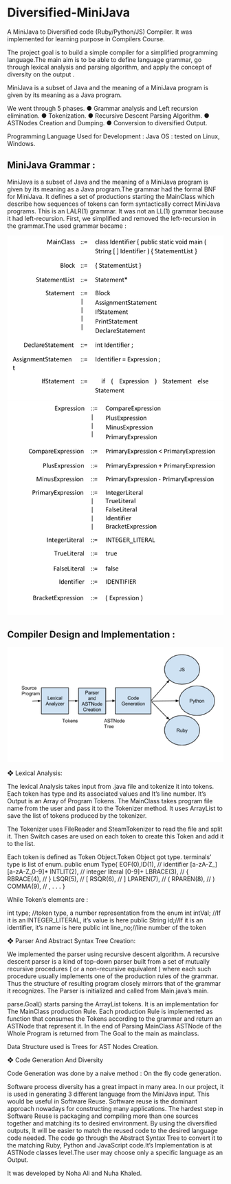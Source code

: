 Diversified-MiniJava
====================

A MiniJava to Diversified code (Ruby/Python/JS) Compiler. It was implemented for learning purpose in Compilers Course.

The project goal is to build a simple compiler for a simplified programming language.The main aim is to be able to define language grammar, go through lexical analysis and parsing algorithm, and apply the concept of diversity on the output .

MiniJava is a subset of Java and the meaning of a MiniJava program is given by its meaning as a Java program.

We went through 5 phases.
  ● Grammar analysis and Left recursion elimination.
  ● Tokenization.
  ● Recursive Descent Parsing Algorithm.
  ● ASTNodes Creation and Dumping.
  ● Conversion to diversified Output.
  
Programming Language Used for Development : Java
OS : tested on Linux, Windows.
  
  
MiniJava Grammar :
-------------------


MiniJava is a subset of Java and the meaning of a MiniJava program is given by its meaning as a Java program.The grammar had the formal BNF for MiniJava. It defines a set of productions starting the MainClass which describe how sequences of tokens can form syntactically correct MiniJava programs. This is an LALR(1) grammar. It was not an LL(1) grammar because it had left-recursion. First, we simplified and removed the left-recursion in the grammar.The used grammar became :

![ScreenShot](https://github.com/NuhaKhaled/Diversified-MiniJava/blob/master/images/Grammer1.png)
![ScreenShot](https://raw.githubusercontent.com/NuhaKhaled/Diversified-MiniJava/master/images/Grammer%202.png)

Compiler Design and Implementation :
--------------------------------------

![ScreenShot](https://raw.githubusercontent.com/NuhaKhaled/Diversified-MiniJava/master/images/ProgramFlow.png)

❖ Lexical Analysis:

  The lexical Analysis takes input from .java file and tokenize it into tokens. Each token has type and its associated values and It’s line number. It’s Output is an Array of Program Tokens. The MainClass takes program file name from the user and pass it to the Tokenizer method. It uses ArrayList to save the list of tokens produced by the tokenizer.
  
  The Tokenizer uses FileReader and SteamTokenizer to read the file and split it. Then Switch cases are used on each token to create this Token and add it to the list.
  
  
  Each token is defined as Token Object.Token Object got type. terminals’ type is
  list of enum.
  public enum Type{
  EOF(0),ID(1), // identifier [a-zA-Z_][a-zA-Z_0-9]*
  INTLIT(2), // integer literal [0-9]+
  LBRACE(3), // {
  RBRACE(4), // }
  LSQR(5), // [
  RSQR(6), // ]
  LPAREN(7), // (
  RPAREN(8), // )
  COMMA(9), // ,
  .
  .
  .
  }
  
  While Token’s elements are :
  
  int type; //token type, a number representation from the enum
  int intVal; //If it is an INTEGER_LITERAL, it’s value is here
  public String id;//If it is an identifier, it’s name is here
  public int line_no;//line number of the token

❖ Parser And Abstract Syntax Tree Creation:

  We implemented the parser using recursive descent algorithm. A recursive descent parser is a kind of top-down parser built from a set of mutually recursive procedures ( or a non-recursive equivalent ) where each such procedure usually implements one of the production rules of the grammar. Thus the structure of resulting program closely mirrors that of the grammar it recognizes. The Parser is initialized and called from Main.java’s main.
  
  
  parse.Goal() starts parsing the ArrayList tokens. It is an implementation for The MainClass production Rule. Each production Rule is implemented as function that consumes the Tokens according to the grammar and return an ASTNode that represent it. In the end of Parsing MainClass ASTNode of the Whole Program is returned from The Goal to the main as mainclass.
  
  Data Structure used is Trees for AST Nodes Creation.

❖ Code Generation And Diversity

  Code Generation was done by a naive method : On the fly code generation. 
  
  Software process diversity has a great impact in many area. In our project, it is used in generating 3 different language from the MiniJava input. This would be useful in Software Reuse. Software reuse is the dominant approach nowadays for constructing many applications. The hardest step in Software Reuse is packaging and compiling more than one sources together and matching its to desired environment. By using the diversified outputs, It will be easier to match the reused code to the desired language code needed. The code go through the Abstract Syntax Tree to convert it to the matching Ruby, Python and JavaScript code.It’s Implementation is at ASTNode classes level.The user may choose only a specific language as an Output.
  
  It was developed by Noha Ali and Nuha Khaled.
